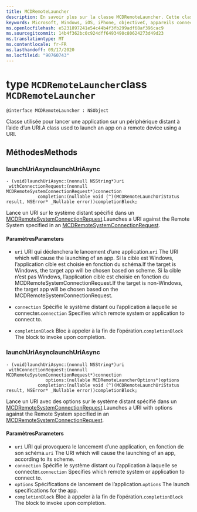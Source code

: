 ```yaml
---
title: MCDRemoteLauncher
description: En savoir plus sur la classe MCDRemoteLauncher. Cette classe est utilisée pour lancer une application sur un périphérique distant à l’aide d’un URI.
keywords: Microsoft, Windows, iOS, iPhone, objectiveC, appareils connectés, projet Rome
ms.openlocfilehash: e5231897241e54c44b4f3fb299adf68af396cac9
ms.sourcegitcommit: 14b4f362bc0c924dff6493490c80624273d49d23
ms.translationtype: MT
ms.contentlocale: fr-FR
ms.lasthandoff: 09/17/2020
ms.locfileid: "90760743"
---
```

# <a name="class-mcdremotelauncher"></a><span data-ttu-id="c897f-105">type `MCDRemoteLauncher`</span><span class="sxs-lookup"><span data-stu-id="c897f-105">class `MCDRemoteLauncher`</span></span> 

```
@interface MCDRemoteLauncher : NSObject
```  

<span data-ttu-id="c897f-106">Classe utilisée pour lancer une application sur un périphérique distant à l’aide d’un URI.</span><span class="sxs-lookup"><span data-stu-id="c897f-106">A class used to launch an app on a remote device using a URI.</span></span>


## <a name="methods"></a><span data-ttu-id="c897f-107">Méthodes</span><span class="sxs-lookup"><span data-stu-id="c897f-107">Methods</span></span>

### <a name="launchuriasync"></a><span data-ttu-id="c897f-108">launchUriAsync</span><span class="sxs-lookup"><span data-stu-id="c897f-108">launchUriAsync</span></span>
```
- (void)launchUriAsync:(nonnull NSString*)uri
 withConnectionRequest:(nonnull MCDRemoteSystemConnectionRequest*)connection
            completion:(nullable void (^)(MCDRemoteLaunchUriStatus result, NSError* _Nullable error))completionBlock;
```

<span data-ttu-id="c897f-109">Lance un URI sur le système distant spécifié dans un [MCDRemoteSystemConnectionRequest](MCDRemoteSystemConnectionRequest.md).</span><span class="sxs-lookup"><span data-stu-id="c897f-109">Launches a URI against the Remote System specified in an [MCDRemoteSystemConnectionRequest](MCDRemoteSystemConnectionRequest.md).</span></span>

#### <a name="parameters"></a><span data-ttu-id="c897f-110">Paramètres</span><span class="sxs-lookup"><span data-stu-id="c897f-110">Parameters</span></span>
* <span data-ttu-id="c897f-111">`uri` URI qui déclenchera le lancement d’une application.</span><span class="sxs-lookup"><span data-stu-id="c897f-111">`uri` The URI which will cause the launching of an app.</span></span>  <span data-ttu-id="c897f-112">Si la cible est Windows, l’application cible est choisie en fonction du schéma.</span><span class="sxs-lookup"><span data-stu-id="c897f-112">If the target is Windows, the target app will be chosen based on scheme.</span></span> <span data-ttu-id="c897f-113">Si la cible n’est pas Windows, l’application cible est choisie en fonction du MCDRemoteSystemConnectionRequest.</span><span class="sxs-lookup"><span data-stu-id="c897f-113">If the target is non-Windows, the target app will be chosen based on the MCDRemoteSystemConnectionRequest.</span></span>

* <span data-ttu-id="c897f-114">`connection` Spécifie le système distant ou l’application à laquelle se connecter.</span><span class="sxs-lookup"><span data-stu-id="c897f-114">`connection` Specifies which remote system or application to connect to.</span></span>
* <span data-ttu-id="c897f-115">`completionBlock` Bloc à appeler à la fin de l’opération.</span><span class="sxs-lookup"><span data-stu-id="c897f-115">`completionBlock` The block to invoke upon completion.</span></span>

### <a name="launchuriasync"></a><span data-ttu-id="c897f-116">launchUriAsync</span><span class="sxs-lookup"><span data-stu-id="c897f-116">launchUriAsync</span></span>
```
- (void)launchUriAsync:(nonnull NSString*)uri
 withConnectionRequest:(nonnull MCDRemoteSystemConnectionRequest*)connection
               options:(nullable MCDRemoteLauncherOptions*)options
            completion:(nullable void (^)(MCDRemoteLaunchUriStatus result, NSError* _Nullable error))completionBlock;
```

<span data-ttu-id="c897f-117">Lance un URI avec des options sur le système distant spécifié dans un [MCDRemoteSystemConnectionRequest](MCDRemoteSystemConnectionRequest.md).</span><span class="sxs-lookup"><span data-stu-id="c897f-117">Launches a URI with options against the Remote System specified in an [MCDRemoteSystemConnectionRequest](MCDRemoteSystemConnectionRequest.md).</span></span>

#### <a name="parameters"></a><span data-ttu-id="c897f-118">Paramètres</span><span class="sxs-lookup"><span data-stu-id="c897f-118">Parameters</span></span>
* <span data-ttu-id="c897f-119">`uri` URI qui provoquera le lancement d’une application, en fonction de son schéma.</span><span class="sxs-lookup"><span data-stu-id="c897f-119">`uri` The URI which will cause the launching of an app, according to its scheme.</span></span>
* <span data-ttu-id="c897f-120">`connection` Spécifie le système distant ou l’application à laquelle se connecter.</span><span class="sxs-lookup"><span data-stu-id="c897f-120">`connection` Specifies which remote system or application to connect to.</span></span>
* <span data-ttu-id="c897f-121">`options` Spécifications de lancement de l’application.</span><span class="sxs-lookup"><span data-stu-id="c897f-121">`options` The launch specifications for the app.</span></span>
* <span data-ttu-id="c897f-122">`completionBlock` Bloc à appeler à la fin de l’opération.</span><span class="sxs-lookup"><span data-stu-id="c897f-122">`completionBlock` The block to invoke upon completion.</span></span>